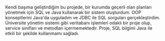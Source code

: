 Kendi başıma geliştirdiğim bu projede, bir kurumda geçerli olan planları yönetmek için SQL ve Java kullanarak bir sistem oluşturdum. OOP konseptlerini Java'da uyguladım ve JDBC ile SQL sorguları gerçekleştirdim. Üniversite yönetim sistemi gibi veritabanı işlemleri odaklı bir proje olup, service sınıfları ve metodları içermemektedir. Proje, SQL bilgimi Java ile etkili bir şekilde kullanmamı sağladı.
